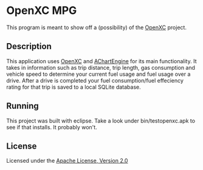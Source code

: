 OpenXC MPG
============

This program is meant to show off a (possibility) of the [OpenXC][] project.

## Description
This application uses [OpenXC][] and [AChartEngine][] for its main functionality. It takes in information such as trip distance, trip length, gas consumption
and vehicle speed to determine your current fuel usage and fuel usage over a drive. After a drive is completed your fuel consumption/fuel effeciency rating
for that trip is saved to a local SQLite database.

## Running
This project was built with eclipse. Take a look under bin/testopenxc.apk to see if that installs. It probably won't.

## License

Licensed under the [Apache License, Version 2.0][apache]

[apache]: http://www.apache.org/licenses/LICENSE-2.0.html
[OpenXC]: http://openxcplatform.com
[AChartEngine]: http://www.achartengine.org/
